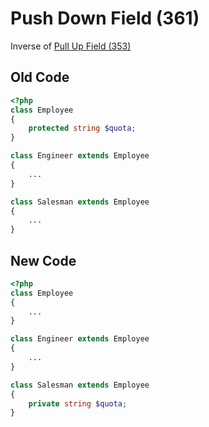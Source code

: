 # Push Down Field (361)

Inverse of [Pull Up Field (353)](353%20-%20Pull%20Up%20Field.md)

## Old Code

```php
<?php
class Employee
{
    protected string $quota;
}

class Engineer extends Employee
{
    ...
}

class Salesman extends Employee
{
    ...
}
```

## New Code

```php
<?php
class Employee
{
    ...
}

class Engineer extends Employee
{
    ...
}

class Salesman extends Employee
{
    private string $quota;
}
```